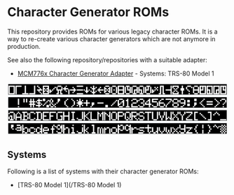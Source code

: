 # Character Generator ROMs

This repository provides ROMs for various legacy character ROMs. It is a way to re-create various character generators which are not anymore in production.

See also the following repository/repositories with a suitable adapter:
- [MCM776x Character Generator Adapter]() - Systems: TRS-80 Model 1

![ROM Example - TRS-80 Model 1](/Images/Title.png)

## Systems

Following is a list of systems with their character generator ROMs:

- [TRS-80 Model 1](/TRS-80 Model 1)